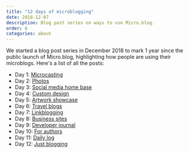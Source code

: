 ```yaml
---
title: "12 days of microblogging"
date: 2018-12-07
description: Blog post series on ways to use Micro.blog.
order: 6
categories: about
---
```


We started a blog post series in December 2018 to mark 1 year since the public launch of Micro.blog, highlighting how people are using their microblogs. Here's a list of all the posts:

* Day 1: [Microcasting](https://manton.org/2018/12/03/microblog-milestone-first.html)
* Day 2: [Photos](https://manton.org/2018/12/04/days-of-microblogging.html)
* Day 3: [Social media home base](https://manton.org/2018/12/05/174334.html)
* Day 4: [Custom design](https://manton.org/2018/12/06/161911.html)
* Day 5: [Artwork showcase](https://manton.org/2018/12/07/195857.html)
* Day 6: [Travel blogs](https://www.manton.org/2018/12/08/234348.html)
* Day 7: [Linkblogging](https://manton.org/2018/12/09/014453.html)
* Day 8: [Business sites](https://manton.org/2018/12/10/days-of-microblogging.html)
* Day 9: [Developer journal](https://manton.org/2018/12/11/days-of-microblogging.html)
* Day 10: [For authors](https://manton.org/2018/12/12/days-of-microblogging.html)
* Day 11: [Daily log](https://manton.org/2018/12/13/days-of-microblogging.html)
* Day 12: [Just blogging](https://manton.org/2018/12/14/days-of-microblogging.html)
